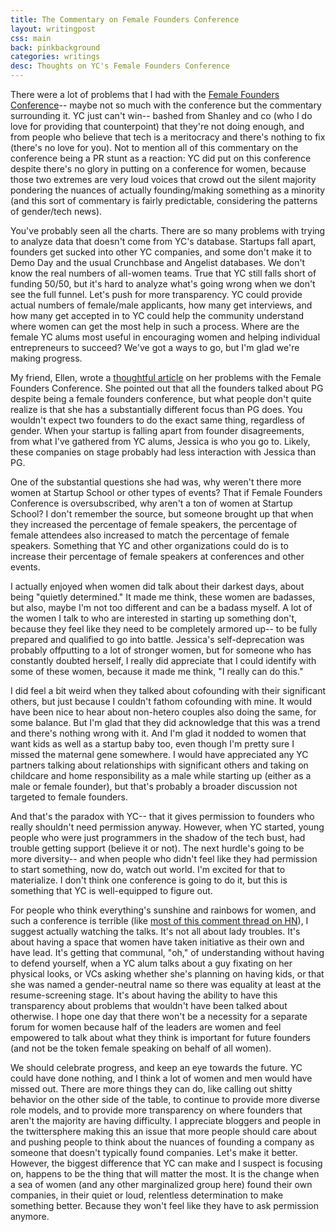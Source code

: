 ```yaml
---
title: The Commentary on Female Founders Conference
layout: writingpost
css: main
back: pinkbackground
categories: writings
desc: Thoughts on YC's Female Founders Conference
---
```


There were a lot of problems that I had with the [Female Founders Conference][2]-- maybe not so much with the conference but the commentary surrounding it. YC just can't win-- bashed from Shanley and co (who I do love for providing that counterpoint) that they're not doing enough, and from people who believe that tech is a meritocracy and there's nothing to fix (there's no love for you). Not to mention all of this commentary on the conference being a PR stunt as a reaction: YC did put on this conference despite there's no glory in putting on a conference for women, because those two extremes are very loud voices that crowd out the silent majority pondering the nuances of actually founding/making something as a minority (and this sort of commentary is fairly predictable, considering the patterns of gender/tech news). 

You've probably seen all the charts. There are so many problems with trying to analyze data that doesn't come from YC's database. Startups fall apart, founders get sucked into other YC companies, and some don't make it to Demo Day and the usual Crunchbase and Angelist databases. We don't know the real numbers of all-women teams. True that YC still falls short of funding 50/50, but it's hard to analyze what's going wrong when we don't see the full funnel. Let's push for more transparency. YC could provide actual numbers of female/male applicants, how many get interviews, and how many get accepted in to YC could help the community understand where women can get the most help in such a process. Where are the female YC alums most useful in encouraging women and helping individual entrepreneurs to succeed? We've got a ways to go, but I'm glad we're making progress.

My friend, Ellen, wrote a [thoughtful article][1] on her problems with the Female Founders Conference. She pointed out that all the founders talked about PG despite being a female founders conference, but what people don't quite realize is that she has a substantially different focus than PG does. You wouldn't expect two founders to do the exact same thing, regardless of gender. When your startup is falling apart from founder disagreements, from what I've gathered from YC alums, Jessica is who you go to. Likely, these companies on stage probably had less interaction with Jessica than PG. 

One of the substantial questions she had was, why weren't there more women at Startup School or other types of events? That if Female Founders Conference is oversubscribed, why aren't a ton of women at Startup School? I don't remember the source, but someone brought up that when they increased the percentage of female speakers, the percentage of female attendees also increased to match the percentage of female speakers. Something that YC and other organizations could do is to increase their percentage of female speakers at conferences and other events.

I actually enjoyed when women did talk about their darkest days, about being "quietly determined." It made me think, these women are badasses, but also, maybe I'm not too different and can be a badass myself. A lot of the women I talk to who are interested in starting up something don't, because they feel like they need to be completely armored up-- to be fully prepared and qualified to go into battle. Jessica's self-deprecation was probably offputting to a lot of stronger women, but for someone who has constantly doubted herself, I really did appreciate that I could identify with some of these women, because it made me think, "I really can do this." 

I did feel a bit weird when they talked about cofounding with their significant others, but just because I couldn't fathom cofounding with mine. It would have been nice to hear about non-hetero couples also doing the same, for some balance. But I'm glad that they did acknowledge that this was a trend and there's nothing wrong with it. And I'm glad it nodded to women that want kids as well as a startup baby too, even though I'm pretty sure I missed the maternal gene somewhere. I would have appreciated any YC partners talking about relationships with significant others and taking on childcare and home responsibility as a male while starting up (either as a male or female founder), but that's probably a broader discussion not targeted to female founders.

And that's the paradox with YC-- that it gives permission to founders who really shouldn't need permission anyway. However, when YC started, young people who were just programmers in the shadow of the tech bust, had trouble getting support (believe it or not). The next hurdle's going to be more diversity-- and when people who didn't feel like they had permission to start something, now do, watch out world. I'm excited for that to materialize. I don't think one conference is going to do it, but this is something that YC is well-equipped to figure out.

For people who think everything's sunshine and rainbows for women, and such a conference is terrible (like [most of this comment thread on HN][3]), I suggest actually watching the talks. It's not all about lady troubles. It's about having a space that women have taken initiative as their own and have lead. It's getting that communal, "oh," of understanding without having to defend yourself, when a YC alum talks about a guy fixating on her physical looks, or VCs asking whether she's planning on having kids, or that she was named a gender-neutral name so there was equality at least at the resume-screening stage. It's about having the ability to have this transparency about problems that wouldn't have been talked about otherwise. I hope one day that there won't be a necessity for a separate forum for women because half of the leaders are women and feel empowered to talk about what they think is important for future founders (and not be the token female speaking on behalf of all women).

We should celebrate progress, and keep an eye towards the future. YC could have done nothing, and I think a lot of women and men would have missed out. There are more things they can do, like calling out shitty behavior on the other side of the table, to continue to provide more diverse role models, and to provide more transparency on where founders that aren't the majority are having difficulty. I appreciate bloggers and people in the twittersphere making this an issue that more people should care about and pushing people to think about the nuances of founding a company as someone that doesn't typically found companies. Let's make it better. However, the biggest difference that YC can make and I suspect is focusing on, happens to be the thing that will matter the most. It is the change when a sea of women (and any other marginalized group here) found their own companies, in their quiet or loud, relentless determination to make something better. Because they won't feel like they have to ask permission anymore.


[1]: http://blog.ellenchisa.com/2014/03/04/yc-female-founders-conference/
[2]: http://femalefoundersconference.org/
[3]: https://news.ycombinator.com/item?id=7326418